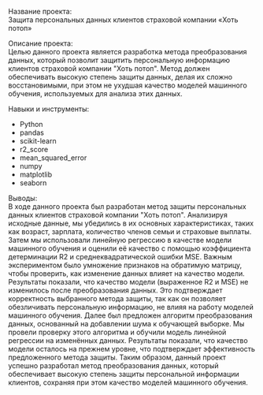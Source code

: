 Название проекта: <br>
Защита персональных данных клиентов страховой компании «Хоть потоп»

Описание проекта: <br>
Целью данного проекта является разработка метода преобразования данных, который позволит защитить персональную информацию клиентов страховой компании "Хоть потоп". Метод должен обеспечивать высокую степень защиты данных, делая их сложно восстановимыми, при этом не ухудшая качество моделей машинного обучения, используемых для анализа этих данных.

Навыки и инструменты:
- Python
- pandas
- scikit-learn
- r2_score
- mean_squared_error
- numpy
- matplotlib
- seaborn

Выводы:<br> 
В ходе данного проекта был разработан метод защиты персональных данных клиентов страховой компании "Хоть потоп". Анализируя исходные данные, мы убедились в их основных характеристиках, таких как возраст, зарплата, количество членов семьи и страховые выплаты. Затем мы использовали линейную регрессию в качестве модели машинного обучения и оценили её качество с помощью коэффициента детерминации R2 и среднеквадратической ошибки MSE.
Важным экспериментом было умножение признаков на обратимую матрицу, чтобы проверить, как изменение данных влияет на качество модели. Результаты показали, что качество модели (выраженное R2 и MSE) не изменилось после преобразования данных. Это подтверждает корректность выбранного метода защиты, так как он позволяет обезличивать персональную информацию, не влияя на работу моделей машинного обучения.
Далее был предложен алгоритм преобразования данных, основанный на добавлении шума к обучающей выборке. Мы провели проверку этого алгоритма и обучили модель линейной регрессии на изменённых данных. Результаты показали, что качество модели осталось на прежнем уровне, что подтверждает эффективность предложенного метода защиты.
Таким образом, данный проект успешно разработал метод преобразования данных, который обеспечивает высокую степень защиты персональной информации клиентов, сохраняя при этом качество моделей машинного обучения.
